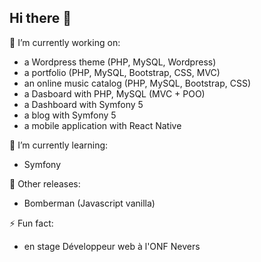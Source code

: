 ## Hi there 👋

<!--
**citizenz7/citizenz7** is a ✨ _special_ ✨ repository because its `README.md` (this file) appears on your GitHub profile.

Here are some ideas to get you started:
-->

🔭 I’m currently working on:
- a Wordpress theme (PHP, MySQL, Wordpress)
- a portfolio (PHP, MySQL, Bootstrap, CSS, MVC)
- an online music catalog (PHP, MySQL, Bootstrap, CSS)
- a Dasboard with PHP, MySQL (MVC + POO)
- a Dashboard with Symfony 5
- a blog with Symfony 5
- a mobile application with React Native

🌱 I’m currently learning:
- Symfony

🌱 Other releases:
- Bomberman (Javascript vanilla)

⚡ Fun fact:
- en stage Développeur web à l'ONF Nevers

<!--
- 🌱 I’m currently learning ...
- 👯 I’m looking to collaborate on ...
- 🤔 I’m looking for help with ...
- 💬 Ask me about ...
- 📫 How to reach me: ...
- 😄 Pronouns: ...
- ⚡ Fun fact: ...
-->
